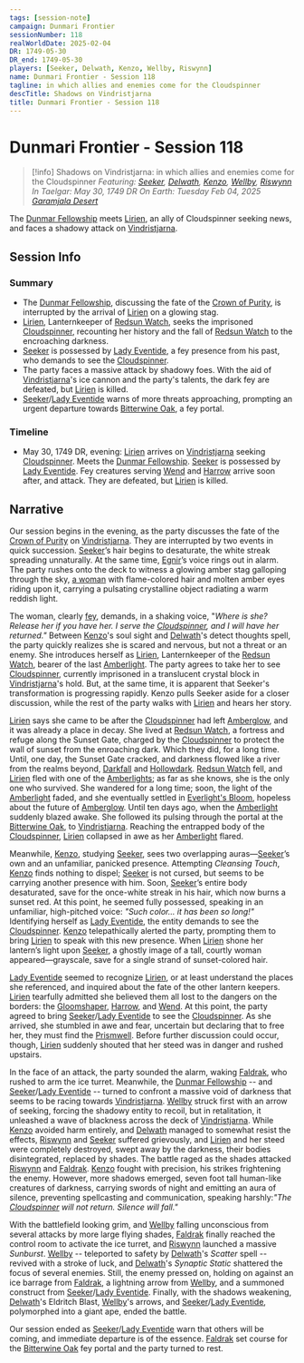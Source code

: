 ```yaml
---
tags: [session-note]
campaign: Dunmari Frontier
sessionNumber: 118
realWorldDate: 2025-02-04
DR: 1749-05-30
DR_end: 1749-05-30
players: [Seeker, Delwath, Kenzo, Wellby, Riswynn]
name: Dunmari Frontier - Session 118
tagline: in which allies and enemies come for the Cloudspinner
descTitle: Shadows on Vindristjarna
title: Dunmari Frontier - Session 118
---
```

# Dunmari Frontier - Session 118

>[!info] Shadows on Vindristjarna: in which allies and enemies come for the Cloudspinner
> *Featuring: [Seeker](<../../../people/pcs/dunmar-fellowship/seeker.md>), [Delwath](<../../../people/pcs/dunmar-fellowship/delwath.md>), [Kenzo](<../../../people/pcs/dunmar-fellowship/kenzo.md>), [Wellby](<../../../people/pcs/dunmar-fellowship/wellby.md>), [Riswynn](<../../../people/pcs/dunmar-fellowship/riswynn.md>)*
> *In Taelgar: May 30, 1749 DR*
> *On Earth: Tuesday Feb 04, 2025*
> *[Garamjala Desert](<../../../gazetteer/drankorian-hinterland/garamjala-plateau/garamjala-desert.md>)*

The [Dunmar Fellowship](<../../../people/pcs/dunmar-fellowship/dunmar-fellowship.md>) meets [Lirien](<../../../people/fey/lirien.md>), an ally of Cloudspinner seeking news, and faces a shadowy attack on [Vindristjarna](<../../../things/ships/vindristjarna.md>).

## Session Info
### Summary
- The [Dunmar Fellowship](<../../../people/pcs/dunmar-fellowship/dunmar-fellowship.md>), discussing the fate of the [Crown of Purity](<../../../things/artifacts-of-power/crown-of-purity.md>), is interrupted by the arrival of [Lirien](<../../../people/fey/lirien.md>) on a glowing stag.
- [Lirien](<../../../people/fey/lirien.md>), Lanternkeeper of [Redsun Watch](<../../../gazetteer/extraplanar/feywild/amberglow/redsun-watch.md>), seeks the imprisoned [Cloudspinner](<../../../people/extraplanar-powers/archfey/cloudspinner.md>), recounting her history and the fall of [Redsun Watch](<../../../gazetteer/extraplanar/feywild/amberglow/redsun-watch.md>) to the encroaching darkness.
- [Seeker](<../../../people/pcs/dunmar-fellowship/seeker.md>) is possessed by [Lady Eventide](<../../../people/fey/lady-eventide.md>), a fey presence from his past, who demands to see the [Cloudspinner](<../../../people/extraplanar-powers/archfey/cloudspinner.md>).
- The party faces a massive attack by shadowy foes. With the aid of [Vindristjarna](<../../../things/ships/vindristjarna.md>)'s ice cannon and the party's talents, the dark fey are defeated, but [Lirien](<../../../people/fey/lirien.md>) is killed.
- [Seeker](<../../../people/pcs/dunmar-fellowship/seeker.md>)/[Lady Eventide](<../../../people/fey/lady-eventide.md>) warns of more threats approaching, prompting an urgent departure towards [Bitterwine Oak](<../../../gazetteer/extraplanar/feywild/emberwine/bitterwine-oak.md>), a fey portal. 

### Timeline
- May 30, 1749 DR, evening: [Lirien](<../../../people/fey/lirien.md>) arrives on [Vindristjarna](<../../../things/ships/vindristjarna.md>) seeking [Cloudspinner](<../../../people/extraplanar-powers/archfey/cloudspinner.md>). Meets the [Dunmar Fellowship](<../../../people/pcs/dunmar-fellowship/dunmar-fellowship.md>). [Seeker](<../../../people/pcs/dunmar-fellowship/seeker.md>) is possessed by [Lady Eventide](<../../../people/fey/lady-eventide.md>). Fey creatures serving [Wend](<../../../people/extraplanar-powers/archfey/wend.md>) and [Harrow](<../../../people/extraplanar-powers/archfey/harrow.md>) arrive soon after, and attack. They are defeated, but [Lirien](<../../../people/fey/lirien.md>) is killed. 

## Narrative
Our session begins in the evening, as the party discusses the fate of the [Crown of Purity](<../../../things/artifacts-of-power/crown-of-purity.md>) on [Vindristjarna](<../../../things/ships/vindristjarna.md>). They are interrupted by two events in quick succession. [Seeker](<../../../people/pcs/dunmar-fellowship/seeker.md>)’s hair begins to desaturate, the white streak spreading unnaturally. At the same time, [Egnir](<../../../people/elves/egnir.md>)’s voice rings out in alarm. The party rushes onto the deck to witness a glowing amber stag galloping through the sky, [a woman](<../../../people/fey/lirien.md>) with flame-colored hair and molten amber eyes riding upon it, carrying a pulsating crystalline object radiating a warm reddish light. 

The woman, clearly [fey](<../../../species/extraplanar/fey.md>), demands, in a shaking voice, "*Where is she? Release her if you have her. I serve the [Cloudspinner](<../../../people/extraplanar-powers/archfey/cloudspinner.md>), and I will have her returned."* Between [Kenzo](<../../../people/pcs/dunmar-fellowship/kenzo.md>)'s soul sight and [Delwath](<../../../people/pcs/dunmar-fellowship/delwath.md>)'s detect thoughts spell, the party quickly realizes she is scared and nervous, but not a threat or an enemy. She introduces herself as [Lirien](<../../../people/fey/lirien.md>), Lanternkeeper of the [Redsun Watch](<../../../gazetteer/extraplanar/feywild/amberglow/redsun-watch.md>), bearer of the last [Amberlight](<../../../gazetteer/extraplanar/feywild/amberglow/amberlight.md>). The party agrees to take her to see [Cloudspinner](<../../../people/extraplanar-powers/archfey/cloudspinner.md>), currently imprisoned in a translucent crystal block in [Vindristjarna](<../../../things/ships/vindristjarna.md>)'s hold. But, at the same time, it is apparent that Seeker's transformation is progressing rapidly. Kenzo pulls Seeker aside for a closer discussion, while the rest of the party walks with [Lirien](<../../../people/fey/lirien.md>) and hears her story. 

[Lirien](<../../../people/fey/lirien.md>) says she came to be after the [Cloudspinner](<../../../people/extraplanar-powers/archfey/cloudspinner.md>) had left [Amberglow](<../../../gazetteer/extraplanar/feywild/amberglow/amberglow.md>), and it was already a place in decay. She lived at [Redsun Watch](<../../../gazetteer/extraplanar/feywild/amberglow/redsun-watch.md>), a fortress and refuge along the Sunset Gate, charged by the [Cloudspinner](<../../../people/extraplanar-powers/archfey/cloudspinner.md>) to protect the wall of sunset from the enroaching dark. Which they did, for a long time. Until, one day, the Sunset Gate cracked, and darkness flowed like a river from the realms beyond, [Darkfall](<../../../gazetteer/extraplanar/feywild/darkfall.md>) and [Hollowdark](<../../../gazetteer/extraplanar/feywild/hollowdark.md>). [Redsun Watch](<../../../gazetteer/extraplanar/feywild/amberglow/redsun-watch.md>) fell, and [Lirien](<../../../people/fey/lirien.md>) fled with one of the [Amberlights](<../../../gazetteer/extraplanar/feywild/amberglow/amberlight.md>); as far as she knows, she is the only one who survived. She wandered for a long time; soon, the light of the [Amberlight](<../../../gazetteer/extraplanar/feywild/amberglow/amberlight.md>) faded, and she eventually settled in [Everlight's Bloom](<../../../gazetteer/extraplanar/feywild/everlight-s-bloom.md>), hopeless about the future of [Amberglow](<../../../gazetteer/extraplanar/feywild/amberglow/amberglow.md>). Until ten days ago, when the [Amberlight](<../../../gazetteer/extraplanar/feywild/amberglow/amberlight.md>) suddenly blazed awake. She followed its pulsing through the portal at the [Bitterwine Oak](<../../../gazetteer/extraplanar/feywild/emberwine/bitterwine-oak.md>), to [Vindristjarna](<../../../things/ships/vindristjarna.md>). Reaching the entrapped body of the [Cloudspinner](<../../../people/extraplanar-powers/archfey/cloudspinner.md>), [Lirien](<../../../people/fey/lirien.md>) collapsed in awe as her [Amberlight](<../../../gazetteer/extraplanar/feywild/amberglow/amberlight.md>) flared. 

Meanwhile, [Kenzo](<../../../people/pcs/dunmar-fellowship/kenzo.md>), studying [Seeker](<../../../people/pcs/dunmar-fellowship/seeker.md>), sees two overlapping auras—[Seeker](<../../../people/pcs/dunmar-fellowship/seeker.md>)’s own and an unfamiliar, panicked presence. Attempting *Cleansing Touch*, [Kenzo](<../../../people/pcs/dunmar-fellowship/kenzo.md>) finds nothing to dispel; [Seeker](<../../../people/pcs/dunmar-fellowship/seeker.md>) is not cursed, but seems to be carrying another presence with him. Soon, [Seeker](<../../../people/pcs/dunmar-fellowship/seeker.md>)’s entire body desaturated, save for the once-white streak in his hair, which now burns a sunset red. At this point, he seemed fully possessed, speaking in an unfamiliar, high-pitched voice: *"Such color... it has been so long!"* Identifying herself as [Lady Eventide](<../../../people/fey/lady-eventide.md>), the entity demands to see the [Cloudspinner](<../../../people/extraplanar-powers/archfey/cloudspinner.md>). [Kenzo](<../../../people/pcs/dunmar-fellowship/kenzo.md>) telepathically alerted the party, prompting them to bring [Lirien](<../../../people/fey/lirien.md>) to speak with this new presence. When [Lirien](<../../../people/fey/lirien.md>) shone her lantern’s light upon [Seeker](<../../../people/pcs/dunmar-fellowship/seeker.md>), a ghostly image of a tall, courtly woman appeared—grayscale, save for a single strand of sunset-colored hair.

[Lady Eventide](<../../../people/fey/lady-eventide.md>) seemed to recognize [Lirien](<../../../people/fey/lirien.md>), or at least understand the places she referenced, and inquired about the fate of the other lantern keepers. [Lirien](<../../../people/fey/lirien.md>) tearfully admitted she believed them all lost to the dangers on the borders: the [Gloomshaper](<../../../people/extraplanar-powers/archfey/lord-umbraeth.md>), [Harrow](<../../../people/extraplanar-powers/archfey/harrow.md>), and [Wend](<../../../people/extraplanar-powers/archfey/wend.md>). At this point, the party agreed to bring [Seeker](<../../../people/pcs/dunmar-fellowship/seeker.md>)/[Lady Eventide](<../../../people/fey/lady-eventide.md>) to see the [Cloudspinner](<../../../people/extraplanar-powers/archfey/cloudspinner.md>). As she arrived, she stumbled in awe and fear, uncertain but declaring that to free her, they must find the [Prismwell](<../../../gazetteer/extraplanar/feywild/amberglow/prismwell.md>). Before further discussion could occur, though, [Lirien](<../../../people/fey/lirien.md>) suddenly shouted that her steed was in danger and rushed upstairs. 

In the face of an attack, the party sounded the alarm, waking [Faldrak](<../../../people/dwarves/faldrak-bronzehammer.md>), who rushed to arm the ice turret. Meanwhile, the [Dunmar Fellowship](<../../../people/pcs/dunmar-fellowship/dunmar-fellowship.md>) -- and [Seeker](<../../../people/pcs/dunmar-fellowship/seeker.md>)/[Lady Eventide](<../../../people/fey/lady-eventide.md>) -- turned to confront a massive void of darkness that seems to be racing towards [Vindristjarna](<../../../things/ships/vindristjarna.md>). [Wellby](<../../../people/pcs/dunmar-fellowship/wellby.md>) struck first with an arrow of seeking, forcing the shadowy entity to recoil, but in retalitation, it unleashed a wave of blackness across the deck of [Vindristjarna](<../../../things/ships/vindristjarna.md>). While [Kenzo](<../../../people/pcs/dunmar-fellowship/kenzo.md>) avoided harm entirely, and [Delwath](<../../../people/pcs/dunmar-fellowship/delwath.md>) managed to somewhat resist the effects, [Riswynn](<../../../people/pcs/dunmar-fellowship/riswynn.md>) and [Seeker](<../../../people/pcs/dunmar-fellowship/seeker.md>) suffered grievously, and [Lirien](<../../../people/fey/lirien.md>) and her steed were completely destroyed, swept away by the darkness, their bodies disintegrated, replaced by shades. The battle raged as the shades attacked [Riswynn](<../../../people/pcs/dunmar-fellowship/riswynn.md>) and [Faldrak](<../../../people/dwarves/faldrak-bronzehammer.md>). [Kenzo](<../../../people/pcs/dunmar-fellowship/kenzo.md>) fought with precision, his strikes frightening the enemy. However, more shadows emerged, seven foot tall human-like creatures of darkness, carrying swords of night and emitting an aura of silence, preventing spellcasting and communication, speaking harshly:*"The [Cloudspinner](<../../../people/extraplanar-powers/archfey/cloudspinner.md>) will not return. Silence will fall."*

With the battlefield looking grim, and [Wellby](<../../../people/pcs/dunmar-fellowship/wellby.md>) falling unconscious from several attacks by more large flying shades, [Faldrak](<../../../people/dwarves/faldrak-bronzehammer.md>) finally reached the control room to activate the ice turret, and [Riswynn](<../../../people/pcs/dunmar-fellowship/riswynn.md>) launched a massive _Sunburst_. [Wellby](<../../../people/pcs/dunmar-fellowship/wellby.md>) -- teleported to safety by [Delwath](<../../../people/pcs/dunmar-fellowship/delwath.md>)'s _Scatter_ spell -- revived with a stroke of luck, and [Delwath](<../../../people/pcs/dunmar-fellowship/delwath.md>)'s _Synaptic Static_ shattered the focus of several enemies. Still, the enemy pressed on, holding on against an ice barrage from [Faldrak](<../../../people/dwarves/faldrak-bronzehammer.md>), a lightning arrow from [Wellby](<../../../people/pcs/dunmar-fellowship/wellby.md>), and a summoned construct from [Seeker](<../../../people/pcs/dunmar-fellowship/seeker.md>)/[Lady Eventide](<../../../people/fey/lady-eventide.md>). Finally, with the shadows weakening, [Delwath](<../../../people/pcs/dunmar-fellowship/delwath.md>)'s Eldritch Blast, [Wellby](<../../../people/pcs/dunmar-fellowship/wellby.md>)'s arrows, and [Seeker](<../../../people/pcs/dunmar-fellowship/seeker.md>)/[Lady Eventide](<../../../people/fey/lady-eventide.md>), polymorphed into a giant ape, ended the battle. 

Our session ended as [Seeker](<../../../people/pcs/dunmar-fellowship/seeker.md>)/[Lady Eventide](<../../../people/fey/lady-eventide.md>) warn that others will be coming, and immediate departure is of the essence. [Faldrak](<../../../people/dwarves/faldrak-bronzehammer.md>) set course for the [Bitterwine Oak](<../../../gazetteer/extraplanar/feywild/emberwine/bitterwine-oak.md>) fey portal and the party turned to rest. 
